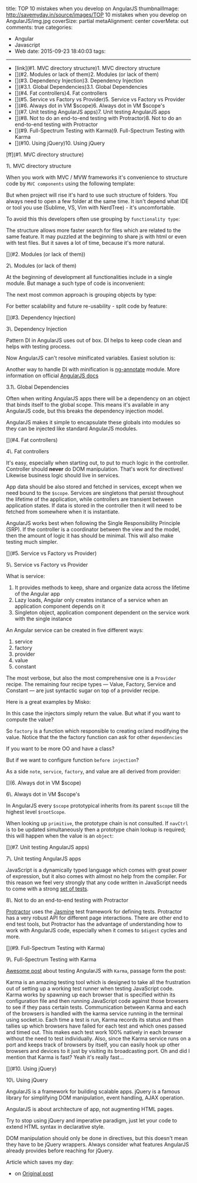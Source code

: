 title: TOP 10 mistakes when you develop on AngularJS
thumbnailImage: http://savemyday.in/source/images/TOP 10 mistakes when you develop on AngularJS/img.jpg
coverSize: partial
metaAlignment: center
coverMeta: out
comments: true
categories:
  - Angular
  - Javascript
  - Web
date: 2015-09-23 18:40:03
tags:
---


*   [link](#1. MVC directory structure)1. MVC directory structure
*   [](#2\. Modules or lack of them)2. Modules (or lack of them)
*   [](#3\. Dependency Injection)3\. Dependency Injection
*   [](#3.1\. Global Dependencies)3.1\. Global Dependencies
*   [](#4\. Fat controllers)4\. Fat controllers
*   [](#5\. Service vs Factory vs Provider)5\. Service vs Factory vs Provider
*   [](#6\. Always dot in VM $scope)6\. Always dot in VM $scope's
*   [](#7\. Unit testing AngularJS apps)7\. Unit testing AngularJS apps
*   [](#8\. Not to do an end-to-end testing with Protractor)8\. Not to do an end-to-end testing with Protractor
*   [](#9\. Full-Spectrum Testing with Karma)9\. Full-Spectrum Testing with Karma
*   [](#10\. Using jQuery)10\. Using jQuery

<!--more-->

[ff](#1. MVC directory structure)
<!-- <a href="" name="1. MVC directory structure">aa</a> -->
<div class="title-block">
    1\. MVC directory structure
</div>

When you work with MVC / MVW frameworks it's convenience to structure code by `MVC components` using the following template:

<script src="https://gist.github.com/qetr1ck-op/24404d318344f4b77595.js"></script>

But when project will rise it's hard to use such structure of folders. You always need to open a few folder at the same time. It isn't depend what IDE or tool you use (Sublime, VS, Vim with NerdTree) - it's uncomfortable.

To avoid this this developers often use grouping by `functionality type`:

<script src="https://gist.github.com/qetr1ck-op/9a0e5e9af7eed2f6aef3.js"></script>

The structure allows more faster search for files which are related to the same feature. It may puzzled at the beginning to share js with html or even with test files. But it saves a lot of time, because it's more natural.

[](#2\. Modules (or lack of them))
<div class="title-block">
     2\. Modules (or lack of them)
</div>

At the beginning of development all functionalities include in a single module. But manage a such type of code is inconvenient:

<script src="https://gist.github.com/qetr1ck-op/f91462f76a1ca37f3232.js"></script>

The next most common approach is grouping objects by type:

<script src="https://gist.github.com/qetr1ck-op/3912656b35c16c50bce3.js"></script>

For better scalability and future re-usability - split code by feature:

<script src="https://gist.github.com/qetr1ck-op/2b390ced242af620f214.js"></script>

[](#3\. Dependency Injection)
<div class="title-block">
    3\. Dependency Injection
</div>

Pattern DI in AngularJS uses out of box. DI helps to keep code clean and helps with testing process.

<script src="https://gist.github.com/qetr1ck-op/58281552fe5475f79dda.js"></script>

Now AngularJS can't resolve minificated variables. Easiest solution is:

<script src="https://gist.github.com/qetr1ck-op/01721016841fc0760acd.js"></script>

Another way to handle DI with minification is [ng-annotate](https://github.com/olov/ng-annotate) module. More information on official [AngularJS docs](https://docs.angularjs.org/tutorial/step_05#a-note-on-minification)

<a href name="3.1\. Global Dependencies"></a>
<div class="title-block">
    3.1\. Global Dependencies
</div>

Often when writing AngularJS apps there will be a dependency on an object that binds itself to the global scope. This means it's available in any AngularJS code, but this breaks the dependency injection model.

AngularJS makes it simple to encapsulate these globals into modules so they can be injected like standard AngularJS modules.

<script src="https://gist.github.com/qetr1ck-op/641f588b6820a1f3de81.js"></script>

[](#4\. Fat controllers)
<div class="title-block">
    4\. Fat controllers
</div>

It's easy, especially when starting out, to put to much logic in the controller. Controller should **never** do DOM manipulation. That's work for directives! Likewise business logic should live in services.

App data should be also stored and fetched in services, except when we need bound to the `$scope`. Services are singletons that persist throughout the lifetime of the application, while controllers are transient between application states. If data is stored in the controller then it will need to be fetched from somewhere when it is instantiate.

AngularJS works best when following the Single Responsibility Principle (SRP). If the controller is a coordinator between the view and the model, then the amount of logic it has should be minimal. This will also make testing much simpler.

[](#5\. Service vs Factory vs Provider)
<div class="title-block">
    5\. Service vs Factory vs Provider
</div>

What is service:

1.  It provides methods to keep, share and organize data across the lifetime of the Angular app
2.  Lazy loads, Angular only creates instance of a service when an application component depends on it
3.  Singleton object, application component dependent on the service work with the single instance

An Angular service can be created in five different ways:

1.  service
2.  factory
3.  provider
4.  value
5.  constant

The most verbose, but also the most comprehensive one is a `Provider` recipe. The remaining four recipe types — Value, Factory, Service and Constant — are just syntactic sugar on top of a provider recipe.

Here is a great examples by Misko:

<script src="https://gist.github.com/qetr1ck-op/dc7fb71d2d3f61b4de76.js"></script>

In this case the injectors simply return the value. But what if you want to compute the value?

<script src="https://gist.github.com/qetr1ck-op/1a02d77c585f4ed31397.js"></script>

So `factory` is a function which responsible to creating or/and modifying the value. Notice that the the factory function can ask for other `dependencies`

If you want to be more OO and have a class?

<script src="https://gist.github.com/qetr1ck-op/8ef78320b0af84631e00.js"></script>

But if we want to configure function `before injection`?

<script src="https://gist.github.com/qetr1ck-op/e98dbc733fb7be97877b.js"></script>

As a side `note`, `service`, `factory`, and value are all derived from provider:

<script src="https://gist.github.com/qetr1ck-op/586b2f682b2aed2039e9.js"></script>

[](6\. Always dot in VM $scope)
<div class="title-block">
    6\. Always dot in VM $scope's
</div>

In AngularJS every `$scope` prototypical inherits from its parent `$scope` till the highest level `$rootScope`.

<script src="https://gist.github.com/qetr1ck-op/35a0dd1b8e16ff0bec4b.js"></script>

When looking up `primitive`, the prototype chain is not consulted. If `navCtrl` is to be updated simultaneously then a prototype chain lookup is required; this will happen when the value is an `object`:

<script src="https://gist.github.com/qetr1ck-op/763543e38942e2e38c1b.js"></script>

[](#7\. Unit testing AngularJS apps)
<div class="title-block">
    7\. Unit testing AngularJS apps
</div>

JavaScript is a dynamically typed language which comes with great power of expression, but it also comes with almost no help from the compiler.
For this reason we feel very strongly that any code written in JavaScript needs to come with a strong [set of tests](https://docs.angularjs.org/guide/unit-testing).

<a href name="8\. Not to do an end-to-end testing with Protractor"></a>
<div class="title-block">
    8\. Not to do an end-to-end testing with Protractor
</div>

[Protractor](https://github.com/angular/protractor) uses the [Jasmine](http://jasmine.github.io/1.3/introduction.html) test framework for defining tests. Protractor has a very robust API for different page interactions.
There are other end to end test tools, but Protractor has the advantage of understanding how to work with AngularJS code, especially when it comes to `$digest` cycles and more.

[](#9\. Full-Spectrum Testing with Karma)
<div class="title-block">
    9\. Full-Spectrum Testing with Karma
</div>

[Awesome post](http://www.yearofmoo.com/2013/01/full-spectrum-testing-with-angularjs-and-karma.html) about testing AngularJS with `Karma`, passage form the post:

Karma is an amazing testing tool which is designed to take all the frustration out of setting up a working test runner when testing JavaScript code.
Karma works by spawning up each browser that is specified within its configuration file and then running JavaScript code against those browsers to see if they pass certain tests.
Communication between Karma and each of the browsers is handled with the karma service running in the terminal using socket.io.
Each time a test is run, Karma records its status and then tallies up which browsers have failed for each test and which ones passed and timed out.
This makes each test work 100% natively in each browser without the need to test individually.
Also, since the Karma service runs on a port and keeps track of browsers by itself, you can easily hook up other browsers and devices to it just by visiting its broadcasting port.
Oh and did I mention that Karma is fast? Yeah it's really fast...

[](#10\. Using jQuery)
<div class="title-block">
    10\. Using jQuery
</div>

AngularJS is a framework for building scalable apps. jQuery is a famous library for simplifying DOM manipulation, event handling, AJAX operation.

AngularJS is about architecture of app, not augmenting HTML pages.

Try to stop using jQuery and imperative paradigm, just let your code to extend HTML syntax in declarative style.

DOM manipulation should only be done in directives, but this doesn't mean they have to be jQuery wrappers. Always consider what features AngularJS already provides before reaching for jQuery.

Article which saves my day:

*   on [Original post](https://www.airpair.com/angularjs/posts/top-10-mistakes-angularjs-developers-make)